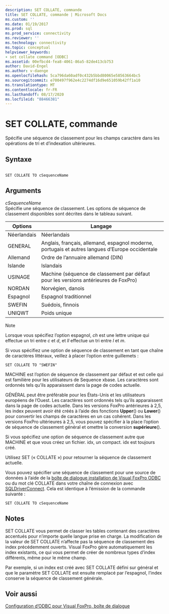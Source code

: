 ```yaml
---
description: SET COLLATE, commande
title: SET COLLATE, commande | Microsoft Docs
ms.custom: ''
ms.date: 01/19/2017
ms.prod: sql
ms.prod_service: connectivity
ms.reviewer: ''
ms.technology: connectivity
ms.topic: conceptual
helpviewer_keywords:
- set collate command [ODBC]
ms.assetid: 00efbcd4-fea8-4061-86a5-82de413cb753
author: David-Engel
ms.author: v-daenge
ms.openlocfilehash: 5ca796da60adf0c432b5bbd80065e58563664bc5
ms.sourcegitcommit: e700497f962e4c2274df16d9e651059b42ff1a10
ms.translationtype: MT
ms.contentlocale: fr-FR
ms.lasthandoff: 08/17/2020
ms.locfileid: "88466381"
---
```

# <a name="set-collate-command"></a>SET COLLATE, commande
Spécifie une séquence de classement pour les champs caractère dans les opérations de tri et d’indexation ultérieures.  
  
## <a name="syntax"></a>Syntaxe  
  
```  
  
SET COLLATE TO cSequenceName  
```  
  
## <a name="arguments"></a>Arguments  
 *cSequenceName*  
 Spécifie une séquence de classement. Les options de séquence de classement disponibles sont décrites dans le tableau suivant.  
  
|Options|Langage|  
|-------------|--------------|  
|Néerlandais|Néerlandais|  
|GENERAL|Anglais, français, allemand, espagnol moderne, portugais et autres langues d’Europe occidentale|  
|Allemand|Ordre de l’annuaire allemand (DIN)|  
|Islande|Islandais|  
|USINAGE|Machine (séquence de classement par défaut pour les versions antérieures de FoxPro)|  
|NORDAN|Norvégien, danois|  
|Espagnol|Espagnol traditionnel|  
|SWEFIN|Suédois, finnois|  
|UNIQWT|Poids unique|  
  
> [!NOTE]  
>  Lorsque vous spécifiez l’option espagnol, *ch* est une lettre unique qui effectue un tri entre *c* et *d*, et *ll* effectue un tri entre *l* et *m*.  
  
 Si vous spécifiez une option de séquence de classement en tant que chaîne de caractères littéraux, veillez à placer l’option entre guillemets :  
  
```  
SET COLLATE TO "SWEFIN"  
```  
  
 MACHINE est l’option de séquence de classement par défaut et est celle qui est familière pour les utilisateurs de Sequence xbase. Les caractères sont ordonnés tels qu’ils apparaissent dans la page de codes actuelle.  
  
 GÉNÉRAL peut être préférable pour les États-Unis et les utilisateurs européens de l’Ouest. Les caractères sont ordonnés tels qu’ils apparaissent dans la page de codes actuelle. Dans les versions FoxPro antérieures à 2,5, les index peuvent avoir été créés à l’aide des fonctions **Upper**() ou **Lower**() pour convertir les champs de caractères en un cas cohérent. Dans les versions FoxPro ultérieures à 2,5, vous pouvez spécifier à la place l’option de séquence de classement général et omettre la conversion **supérieure**().  
  
 Si vous spécifiez une option de séquence de classement autre que MACHINE et que vous créez un fichier. idx, un compact. idx est toujours créé.  
  
 Utilisez SET (« COLLATE ») pour retourner la séquence de classement actuelle.  
  
 Vous pouvez spécifier une séquence de classement pour une source de données à l’aide de la [boîte de dialogue installation de Visual FoxPro ODBC](../../odbc/microsoft/odbc-visual-foxpro-setup-dialog-box.md) ou du mot clé COLLATE dans votre chaîne de connexion avec [SQLDriverConnect](../../odbc/microsoft/sqldriverconnect-visual-foxpro-odbc-driver.md). Cela est identique à l’émission de la commande suivante :  
  
```  
SET COLLATE TO cSequenceName  
```  
  
## <a name="remarks"></a>Notes  
 SET COLLATE vous permet de classer les tables contenant des caractères accentués pour n’importe quelle langue prise en charge. La modification de la valeur de SET COLLATE n’affecte pas la séquence de classement des index précédemment ouverts. Visual FoxPro gère automatiquement les index existants, ce qui vous permet de créer de nombreux types d’index différents, même pour le même champ.  
  
 Par exemple, si un index est créé avec SET COLLATE défini sur général et que le paramètre SET COLLATE est ensuite remplacé par l’espagnol, l’index conserve la séquence de classement générale.  
  
## <a name="see-also"></a>Voir aussi  
 [Configuration d’ODBC pour Visual FoxPro, boîte de dialogue](../../odbc/microsoft/odbc-visual-foxpro-setup-dialog-box.md)
